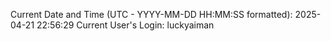 Current Date and Time (UTC - YYYY-MM-DD HH:MM:SS formatted): 2025-04-21 22:56:29
Current User's Login: luckyaiman
